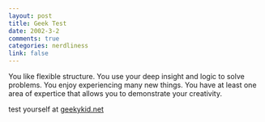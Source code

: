 ```yaml
--- 
layout: post
title: Geek Test
date: 2002-3-2
comments: true
categories: nerdliness
link: false
---
```

You like flexible structure.  You use your deep insight and logic to solve problems.  You enjoy experiencing many new things.  You have at least one area of expertice that allows you to demonstrate your creativity.

test yourself at <a href="http://geekykid.net" target="_blank">geekykid.net</a>
